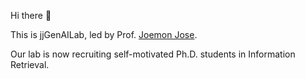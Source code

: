 Hi there 👋

This is jjGenAILab, led by Prof. [Joemon Jose](https://www.gla.ac.uk/schools/computing/staff/joemonjose/).

Our lab is now recruiting self-motivated Ph.D. students in Information Retrieval.
